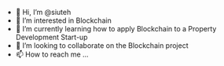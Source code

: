 - 👋 Hi, I’m @siuteh
- 👀 I’m interested in Blockchain
- 🌱 I’m currently learning how to apply Blockchain to a Property Development Start-up
- 💞️ I’m looking to collaborate on the Blockchain project
- 📫 How to reach me ...

<!---
siuteh/siuteh is a ✨ special ✨ repository because its `README.md` (this file) appears on your GitHub profile.
You can click the Preview link to take a look at your changes.
--->
